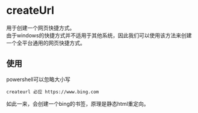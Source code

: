 # createUrl
用于创建一个网页快捷方式。  
由于windows的快捷方式并不适用于其他系统，因此我们可以使用该方法来创建一个全平台通用的网页快捷方式。  
## 使用
powershell可以忽略大小写
```pwsh
createurl 必应 https://www.bing.com
```
如此一来，会创建一个bing的书签，原理是静态html重定向。  

